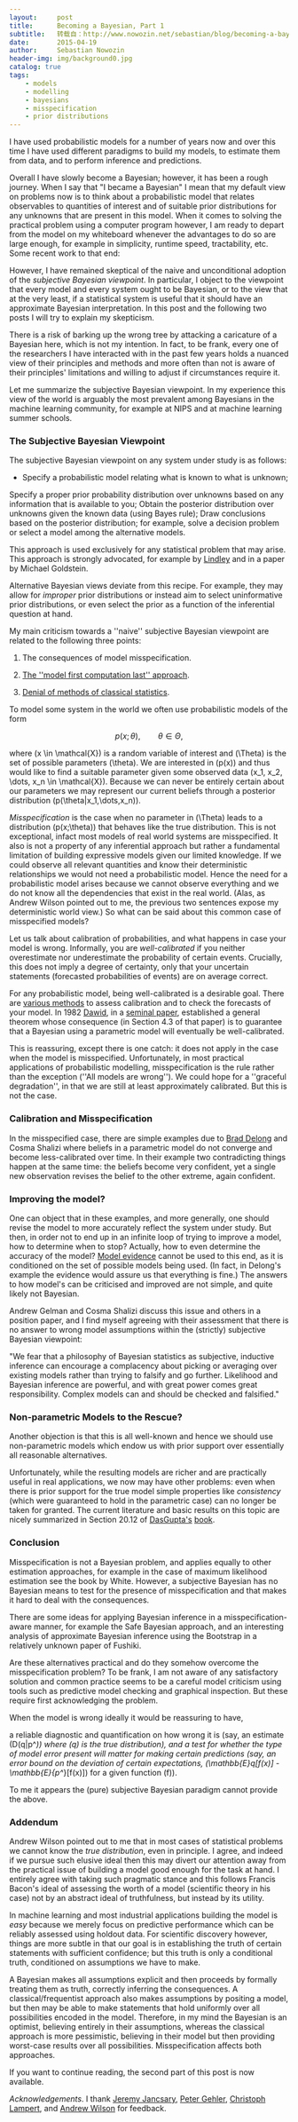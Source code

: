 ```yaml
---
layout:     post
title:      Becoming a Bayesian, Part 1
subtitle:   转载自：http://www.nowozin.net/sebastian/blog/becoming-a-bayesian-part-1.html
date:       2015-04-19
author:     Sebastian Nowozin
header-img: img/background0.jpg
catalog: true
tags:
    - models
    - modelling
    - bayesians
    - misspecification
    - prior distributions
---
```


I have used probabilistic models for a number of years now and over this time
I have used different paradigms to build my models, to estimate them from
data, and to perform inference and predictions.

Overall I have slowly become a Bayesian; however, it has been a rough journey.
When I say that "I became a Bayesian" I mean that my default view on problems
now is to think about a probabilistic model that relates observables to
quantities of interest and of suitable prior distributions for any unknowns
that are present in this model.
When it comes to solving the practical problem using a
computer program however, I am ready to depart from the model on my whiteboard
whenever the advantages to do so are large enough, for example in simplicity,
runtime speed, tractability, etc.
Some recent work to that end:

However, I have remained skeptical of the naive and unconditional adoption of
the *subjective Bayesian viewpoint*.
In particular, I object to the viewpoint that every model and every system
ought to be Bayesian, or to the view that at the very least, if a statistical
system is useful that it should have an approximate Bayesian interpretation.
In this post and the following two posts I will try to explain my skepticism.

There is a risk of barking up the wrong tree by attacking a caricature of a
Bayesian here, which is not my intention. In fact, to be frank, every one of
the researchers I have interacted with in the past few years holds a nuanced
view of their principles and methods and more often than not is aware of their
principles' limitations and willing to adjust if circumstances require it.

Let me summarize the subjective Bayesian viewpoint.
In my experience this view of the world is arguably the most prevalent among
Bayesians in the machine learning community, for example at NIPS and at
machine learning summer schools.

### The Subjective Bayesian Viewpoint

The subjective Bayesian viewpoint on any system under study is as
follows:

- Specify a probabilistic model relating what is known to what is unknown;

Specify a proper prior probability distribution over unknowns based on any
information that is available to you;
Obtain the posterior distribution over unknowns given the known data
(using Bayes
rule);
Draw conclusions based on the posterior distribution; for example, solve a
decision problem or select a model among the alternative models.

This approach is used exclusively for any statistical problem that may
arise.
This approach is strongly advocated, for example by
[Lindley](http://www.jstor.org/discover/10.2307/2681060) and
in a paper by Michael
Goldstein.

Alternative Bayesian views deviate from this recipe. For example, they may
allow for *improper* prior distributions or instead aim to select
uninformative prior distributions, or even select the prior as a function of
the inferential question at hand.

My main criticism towards a ''naive'' subjective Bayesian viewpoint are
related to the following three points:

1. The consequences of model misspecification.

1. [The ''model first computation last'' approach](http://www.nowozin.net/sebastian/blog/becoming-a-bayesian-part-2.html).

1. [Denial of methods of classical statistics](http://www.nowozin.net/sebastian/blog/becoming-a-bayesian-part-3.html).


To model some system in the world we often use probabilistic models of the
form
 

$$p(x;\theta),\qquad \theta \in \Theta,$$


where \(x \in \mathcal{X}\) is a random variable of interest and \(\Theta\) is the
set of possible parameters \(\theta\). We are interested in \(p(x)\) and thus
would like to find a suitable parameter given some observed data \(x_1, x_2,
\dots, x_n \in \mathcal{X}\). Because we can never be entirely certain about
our parameters we may represent our current beliefs through a posterior
distribution \(p(\theta|x_1,\dots,x_n)\).

*Misspecification* is the case when no parameter in \(\Theta\) leads to a
distribution \(p(x;\theta)\) that behaves like the true distribution.
This is not exceptional, infact most models of real world systems are
misspecified.
It also is not a property of any inferential approach but rather a fundamental
limitation of building expressive models given our limited knowledge. If we
could observe all relevant quantities and know their deterministic relationships we
would not need a probabilistic model.
Hence the need for a probabilistic model arises because we cannot observe
everything and we do not know all the dependencies that exist in the real
world. (Alas, as Andrew Wilson pointed out to me, the previous two sentences
expose my deterministic world view.)
So what can be said about this common case of misspecified models?

Let us talk about calibration of probabilities, and what happens in case your
model is wrong.
Informally, you are *well-calibrated* if you neither overestimate nor
underestimate the probability of certain events.
Crucially, this does not imply a degree of certainty, only that your
uncertain statements (forecasted probabilities of events) are on average
correct.

For any probabilistic model, being well-calibrated is a desirable goal.
There are [various methods](http://en.wikipedia.org/wiki/Scoring_rule) to
assess calibration and to check the forecasts of your model.
In 1982 [Dawid](http://www.statslab.cam.ac.uk/~apd), in a
[seminal paper](http://www.jstor.org/stable/2287720),
established a general theorem whose consequence (in Section 4.3 of that paper)
is to guarantee that a Bayesian using a parametric model will eventually be
well-calibrated.

This is reassuring, except there is one catch:
it does not apply in the case when the model is misspecified.
Unfortunately, in most practical applications of probabilistic modelling,
misspecification is the rule rather than the exception (''All models are
wrong'').
We could hope for a ''graceful degradation'', in that we are still at least
approximately calibrated. But this is not the case.

### Calibration and Misspecification

In the misspecified case, there are simple
examples
due to [Brad Delong](http://delong.typepad.com/sdj) and Cosma
Shalizi
where beliefs in a parametric model do not converge and
become less-calibrated over time.
In their example two contradicting things happen at the same time:
the beliefs become very confident, yet a single new observation revises the
belief to the other extreme, again confident.

### Improving the model?

One can object that in these examples, and more generally, one should revise
the model to more accurately reflect the system under study.
But then, in order not to end up in an infinite loop of trying to improve
a model, how to determine when to stop?
Actually, how to even determine the accuracy of the model?
[Model evidence](http://en.wikipedia.org/wiki/Marginal_likelihood) cannot be
used to this end, as it is conditioned on the set of possible models being
used. (In fact, in Delong's example the evidence would assure us that
everything is fine.)
The answers to how model's can be criticised and improved are not simple, and
quite likely not Bayesian.

Andrew Gelman and Cosma Shalizi discuss this issue and others in a position
paper,
and I find myself agreeing with their assessment that there is no answer to
wrong model assumptions within the (strictly) subjective Bayesian viewpoint:

> 
"We fear that a philosophy of Bayesian statistics as subjective, inductive
inference can encourage a complacency about picking or averaging over existing
models rather than trying to falsify and go further.
Likelihood and Bayesian inference are powerful, and with great power comes
great responsibility. Complex models can and should be checked and
falsified."


### Non-parametric Models to the Rescue?

Another objection is that this is all well-known and hence we should use
non-parametric models which endow us with prior support over essentially all
reasonable alternatives.

Unfortunately, while the resulting models are richer and are practically
useful in real applications, we now may have other problems: even when there
is prior support for the true model simple properties like *consistency*
(which were guaranteed to hold in the parametric case) can no longer be taken
for granted. The current
literature and basic results on this topic are nicely summarized in
Section 20.12 of [DasGupta's](http://www.stat.purdue.edu/~dasgupta)
[book](http://www.springer.com/mathematics/probability/book/978-0-387-75970-8).

### Conclusion

Misspecification is not a Bayesian problem, and applies equally to other
estimation approaches, for example in the case of maximum likelihood
estimation see the book by
White.
However, a subjective Bayesian has no Bayesian means to test for the presence
of misspecification and that makes it hard to deal with the consequences.

There are some ideas for applying Bayesian inference in a
misspecification-aware manner, for example the Safe
Bayesian approach, and an
interesting analysis of approximate Bayesian inference using the Bootstrap in
a relatively unknown paper of
Fushiki.

Are these alternatives practical and do they somehow overcome the
misspecification problem? To be frank, I am not aware of any satisfactory
solution and common practice seems to be a careful model criticism using tools
such as predictive model checking and graphical inspection. But these require
first acknowledging the problem.

When the model is wrong ideally it would be reassuring to have,

a reliable diagnostic and quantification on how wrong it is (say, an
 estimate \(D(q\|p^*)\) where \(q\) is the true distribution), and
a test for whether the type of model error present will matter for making
 certain predictions (say, an error bound on the deviation of certain
 expectations, \(\mathbb{E}_q[f(x)] - \mathbb{E}_{p^*}[f(x)]\) for a given
 function \(f\)).

To me it appears the (pure) subjective Bayesian paradigm cannot provide the
above.

### Addendum

Andrew Wilson pointed out to me that in most cases of statistical problems we
cannot know the *true distribution*, even in principle. I agree, and indeed
if we pursue such elusive ideal then this may divert our attention away from
the practical issue of building a model good enough for the task at hand.
I entirely agree with taking such pragmatic stance and this follows Francis
Bacon's ideal of assessing the worth of a model (scientific theory in his
case) not by an abstract ideal of truthfulness, but instead by its utility.

In machine learning and most industrial applications building the model is
*easy* because we merely focus on predictive performance which can be
reliably assessed using holdout data.
For scientific discovery however, things are more subtle in that our goal is
in establishing the truth of certain statements with sufficient confidence;
but this truth is only a conditional truth, conditioned on assumptions we have
to make.

A Bayesian makes all assumptions explicit and then proceeds by formally
treating them as truth, correctly inferring the consequences.
A classical/frequentist approach also makes assumptions by positing a model,
but then may be able to make statements that hold uniformly over all
possibilities encoded in the model.
Therefore, in my mind the Bayesian is an optimist, believing entirely in their
assumptions, whereas the classical approach is more pessimistic, believing
in their model but then providing worst-case results over all possibilities.
Misspecification affects both approaches.

If you want to continue reading, the second part of this
post is now available.

*Acknowledgements*. I thank [Jeremy Jancsary](http://www.jancsary.net/),
[Peter Gehler](http://files.is.tue.mpg.de/pgehler),
[Christoph Lampert](http://pub.ist.ac.at/~chl), and
[Andrew Wilson](http://www.cs.cmu.edu/~andrewgw) for feedback.
